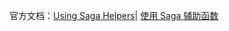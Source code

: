 官方文档：[Using Saga Helpers](https://redux-saga.js.org/docs/basics/UsingSagaHelpers.html)|
[使用 Saga 辅助函数](https://redux-saga-in-chinese.js.org/docs/basics/UsingSagaHelpers.html)
